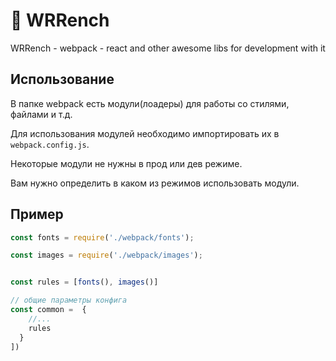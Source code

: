 # 🔧 WRRench
WRRench - webpack - react and other awesome libs for development with it

## Использование
В папке webpack есть модули(лоадеры) для работы со стилями, файлами и т.д.

Для использования модулей необходимо импортировать их в `webpack.config.js`.

Некоторые модули не нужны в прод или дев режиме.

Вам нужно определить в каком из режимов использовать модули.


## Пример

```javascript 
const fonts = require('./webpack/fonts');

const images = require('./webpack/images');


const rules = [fonts(), images()]

// общие параметры конфига
const common =  {
    //... 
    rules
  }
])
```
